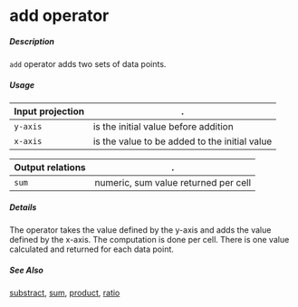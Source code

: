 # add operator

##### Description

`add` operator adds two sets of data points.

##### Usage

Input projection|.
---|---
`y-axis`           | is the initial value before addition
`x-axis`           | is the value to be added to the initial value

Output relations|.
---|---
`sum`          | numeric, sum value returned per cell

##### Details

The operator takes the value defined by the y-axis and adds the value defined by the x-axis. The computation is done per cell. There is one value calculated and returned for each data point.

##### See Also

[substract](https://github.com/tercen/substract_operator), [sum](https://github.com/tercen/sum_operator), [product](https://github.com/tercen/product_operator), [ratio](https://github.com/tercen/ratio_operator)
